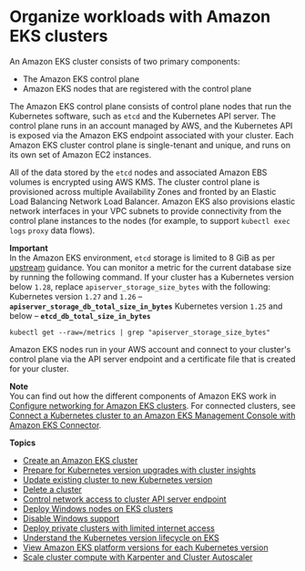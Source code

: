 # Organize workloads with Amazon EKS clusters<a name="clusters"></a>

An Amazon EKS cluster consists of two primary components:
+ The Amazon EKS control plane
+ Amazon EKS nodes that are registered with the control plane

The Amazon EKS control plane consists of control plane nodes that run the Kubernetes software, such as `etcd` and the Kubernetes API server\. The control plane runs in an account managed by AWS, and the Kubernetes API is exposed via the Amazon EKS endpoint associated with your cluster\. Each Amazon EKS cluster control plane is single\-tenant and unique, and runs on its own set of Amazon EC2 instances\.

All of the data stored by the `etcd` nodes and associated Amazon EBS volumes is encrypted using AWS KMS\. The cluster control plane is provisioned across multiple Availability Zones and fronted by an Elastic Load Balancing Network Load Balancer\. Amazon EKS also provisions elastic network interfaces in your VPC subnets to provide connectivity from the control plane instances to the nodes \(for example, to support  `kubectl exec` `logs` `proxy` data flows\)\.

**Important**  
In the Amazon EKS environment, `etcd` storage is limited to 8 GiB as per [upstream](https://etcd.io/docs/v3.5/dev-guide/limit/#storage-size-limit) guidance\. You can monitor a metric for the current database size by running the following command\. If your cluster has a Kubernetes version below `1.28`, replace `apiserver_storage_size_bytes` with the following:  
Kubernetes version `1.27` and `1.26` – **`apiserver_storage_db_total_size_in_bytes`**
Kubernetes version `1.25` and below – **`etcd_db_total_size_in_bytes`**

```
kubectl get --raw=/metrics | grep "apiserver_storage_size_bytes"
```

Amazon EKS nodes run in your AWS account and connect to your cluster's control plane via the API server endpoint and a certificate file that is created for your cluster\.

**Note**  
You can find out how the different components of Amazon EKS work in [Configure networking for Amazon EKS clusters](eks-networking.md)\. 
For connected clusters, see [Connect a Kubernetes cluster to an Amazon EKS Management Console with Amazon EKS Connector](eks-connector.md)\.

**Topics**
+ [Create an Amazon EKS cluster](create-cluster.md)
+ [Prepare for Kubernetes version upgrades with cluster insights](cluster-insights.md)
+ [Update existing cluster to new Kubernetes version](update-cluster.md)
+ [Delete a cluster](delete-cluster.md)
+ [Control network access to cluster API server endpoint](cluster-endpoint.md)
+ [Deploy Windows nodes on EKS clusters](windows-support.md)
+ [Disable Windows support](disable-windows-support.md)
+ [Deploy private clusters with limited internet access](private-clusters.md)
+ [Understand the Kubernetes version lifecycle on EKS](kubernetes-versions.md)
+ [View Amazon EKS platform versions for each Kubernetes version](platform-versions.md)
+ [Scale cluster compute with Karpenter and Cluster Autoscaler](autoscaling.md)